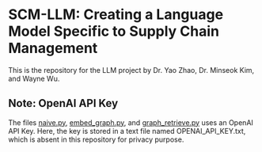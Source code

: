 # SCM-LLM: Creating a Language Model Specific to Supply Chain Management

This is the repository for the LLM project by Dr. Yao Zhao, Dr. Minseok Kim, and Wayne Wu. 

## Note: OpenAI API Key
The files [naive.py](naive.py), [embed_graph.py](embed_graph.py), and [graph_retrieve.py](graph_retrieve.py) uses an OpenAI API Key. Here, the key is stored in a text file named OPENAI_API_KEY.txt, which is absent in this repository for privacy purpose. 
